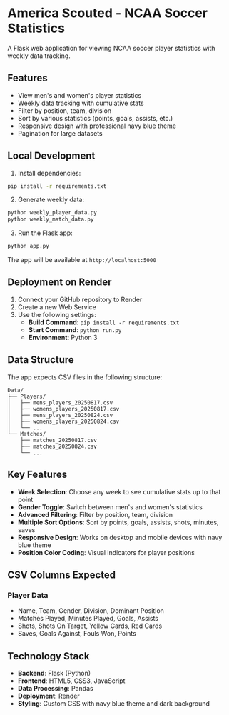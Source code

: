 # America Scouted - NCAA Soccer Statistics

A Flask web application for viewing NCAA soccer player statistics with weekly data tracking.

## Features

- View men's and women's player statistics
- Weekly data tracking with cumulative stats
- Filter by position, team, division
- Sort by various statistics (points, goals, assists, etc.)
- Responsive design with professional navy blue theme
- Pagination for large datasets

## Local Development

1. Install dependencies:
```bash
pip install -r requirements.txt
```

2. Generate weekly data:
```bash
python weekly_player_data.py
python weekly_match_data.py
```

3. Run the Flask app:
```bash
python app.py
```

The app will be available at `http://localhost:5000`

## Deployment on Render

1. Connect your GitHub repository to Render
2. Create a new Web Service
3. Use the following settings:
   - **Build Command**: `pip install -r requirements.txt`
   - **Start Command**: `python run.py`
   - **Environment**: Python 3

## Data Structure

The app expects CSV files in the following structure:
```
Data/
├── Players/
│   ├── mens_players_20250817.csv
│   ├── womens_players_20250817.csv
│   ├── mens_players_20250824.csv
│   ├── womens_players_20250824.csv
│   └── ...
└── Matches/
    ├── matches_20250817.csv
    ├── matches_20250824.csv
    └── ...
```

## Key Features

- **Week Selection**: Choose any week to see cumulative stats up to that point
- **Gender Toggle**: Switch between men's and women's statistics
- **Advanced Filtering**: Filter by position, team, division
- **Multiple Sort Options**: Sort by points, goals, assists, shots, minutes, saves
- **Responsive Design**: Works on desktop and mobile devices with navy blue theme
- **Position Color Coding**: Visual indicators for player positions

## CSV Columns Expected

### Player Data
- Name, Team, Gender, Division, Dominant Position
- Matches Played, Minutes Played, Goals, Assists
- Shots, Shots On Target, Yellow Cards, Red Cards
- Saves, Goals Against, Fouls Won, Points

## Technology Stack

- **Backend**: Flask (Python)
- **Frontend**: HTML5, CSS3, JavaScript
- **Data Processing**: Pandas
- **Deployment**: Render
- **Styling**: Custom CSS with navy blue theme and dark background
